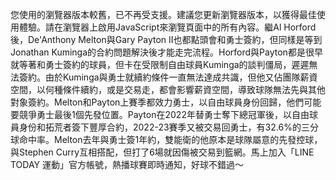您使用的瀏覽器版本較舊，已不再受支援。建議您更新瀏覽器版本，以獲得最佳使用體驗。請在瀏覽器上啟用JavaScript來瀏覽頁面中的所有內容。繼Al Horford後，De'Anthony Melton與Gary Payton II也都點頭會和勇士簽約，但同樣是等到Jonathan Kuminga的合約問題解決後才能走完流程。Horford與Payton都是很早就等著和勇士簽約的球員，但卡在受限制自由球員Kuminga的談判僵局，遲遲無法簽約。由於Kuminga與勇士就續約條件一直無法達成共識，但他又佔團隊薪資空間，以何種條件續約，或是交易走，都會影響薪資空間，導致球隊無法先與其他對象簽約。Melton和Payton上賽季都效力勇士，以自由球員身份回歸，他們可能要競爭勇士最後1個先發位置。Payton在2022年替勇士奪下總冠軍後，以自由球員身份和拓荒者簽下豐厚合約，2022-23賽季又被交易回勇士，有32.6%的三分球命中率。Melton去年與勇士簽1年約，雙能衛的他原本是球隊屬意的先發控球，與Stephen Curry互相搭配，但打了6場就因傷被交易到籃網。馬上加入「LINE TODAY 運動」官方帳號，熱播球賽即時通知，好球不錯過～